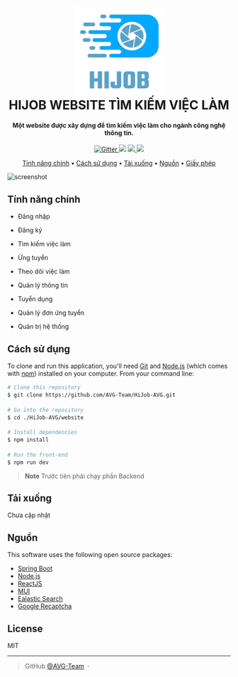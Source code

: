 
<h1 align="center">
  <br>
  <a href="http://www.amitmerchant.com/electron-markdownify"><img src="./.github/HIJOB.png" alt="Markdownify" width="200"></a>
  <br>
	HIJOB WEBSITE TÌM KIẾM VIỆC LÀM
  <br>
</h1>

<h4 align="center">Một website được xây dựng để tìm kiếm việc làm cho ngành công nghệ thông tin.</h4>

<p align="center">
  <a href="https://badge.fury.io/js/electron-markdownify">
    <img src="https://badge.fury.io/js/electron-markdownify.svg"
         alt="Gitter">
  </a>
  <a href="https://gitter.im/amitmerchant1990/electron-markdownify"><img src="https://badges.gitter.im/amitmerchant1990/electron-markdownify.svg"></a>
  <a href="https://saythanks.io/to/bullredeyes@gmail.com">
      <img src="https://img.shields.io/badge/SayThanks.io-%E2%98%BC-1EAEDB.svg">
  </a>
  <a href="https://www.paypal.me/AmitMerchant">
    <img src="https://img.shields.io/badge/$-donate-ff69b4.svg?maxAge=2592000&amp;style=flat">
  </a>
</p>

<p align="center">
  <a href="#tinh-nang-chinh">Tính năng chính</a> •
  <a href="#cach-su-dung">Cách sử dụng</a> •
  <a href="#tai-xuong">Tải xuống</a> •
  <a href="#nguon">Nguồn</a> •
  <a href="#giay-phep">Giấy phép</a>
</p>

![screenshot](https://raw.githubusercontent.com/amitmerchant1990/electron-markdownify/master/app/img/markdownify.gif)

## Tính năng chính

* Đăng nhập
 
* Đăng ký
 
* Tìm kiếm việc làm
 
* Ứng tuyển
 
* Theo dõi việc làm
 
* Quản lý thông tin

* Tuyển dụng
 
* Quản lý đơn ứng tuyển 
 
* Quản trị hệ thống
 


## Cách sử dụng
To clone and run this application, you'll need [Git](https://git-scm.com) and [Node.js](https://nodejs.org/en/download/) (which comes with [npm](http://npmjs.com)) installed on your computer. From your command line:

```bash
# Clone this repository
$ git clone https://github.com/AVG-Team/HiJob-AVG.git

# Go into the repository
$ cd ./HiJob-AVG/website

# Install dependencies
$ npm install

# Run the front-end
$ npm run dev
```

> **Note**
> Trước tiên phải chạy phần Backend
> 


## Tải xuống

Chưa cập nhật


## Nguồn

This software uses the following open source packages:

- [Spring Boot]([http://electron.atom.io/](https://spring.io/projects/spring-boot))
- [Node.js](https://nodejs.org/)
- [ReactJS](https://react.dev/)
- [MUI](https://mui.com/)
- [Ealastic Search](https://www.elastic.co/elasticsearch)
- [Google Recaptcha](https://developers.google.com/recaptcha/)


## License

MIT

---

> GitHub [@AVG-Team](https://github.com/AVG-Team) &nbsp;&middot;&nbsp;



